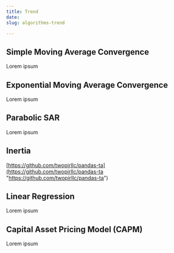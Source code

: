 ```yaml
---
title: Trend
date: 
slug: algorithms-trend

---
```

## Simple Moving Average Convergence

Lorem ipsum

## Exponential Moving Average Convergence

Lorem ipsum

## Parabolic SAR

Lorem ipsum

## Inertia

[https://github.com/twopirllc/pandas-ta](https://github.com/twopirllc/pandas-ta "https://github.com/twopirllc/pandas-ta")

## Linear Regression

Lorem ipsum

## Capital Asset Pricing Model (CAPM)

Lorem ipsum
